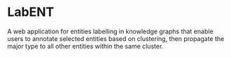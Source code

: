 # LabENT
A web application for entities labelling in knowledge graphs that enable users to annotate selected entities based on clustering, then propagate the major type to all other entities within the same cluster.

